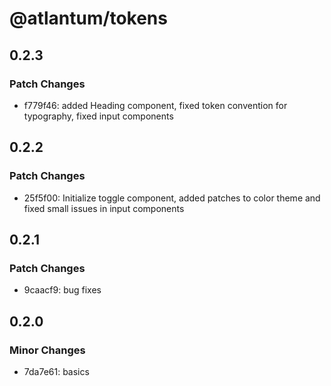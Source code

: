 # @atlantum/tokens

## 0.2.3

### Patch Changes

-   f779f46: added Heading component, fixed token convention for typography, fixed input components

## 0.2.2

### Patch Changes

-   25f5f00: Initialize toggle component, added patches to color theme and fixed small issues in input components

## 0.2.1

### Patch Changes

-   9caacf9: bug fixes

## 0.2.0

### Minor Changes

-   7da7e61: basics
